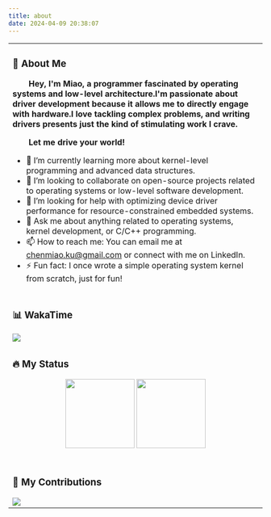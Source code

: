 ```yaml
---
title: about
date: 2024-04-09 20:38:07
---
```

<table>
<tr><td>

<!-- About me 关于我 -->
### 🤺 About Me

<p><strong>
    &emsp;&emsp;Hey, I'm Miao, a programmer fascinated by operating systems and low-level architecture.I'm passionate about driver development because it allows me to directly engage with hardware.I love tackling complex problems, and writing drivers presents just the kind of stimulating work I crave.
</strong></p>
<p><strong>&emsp;&emsp;Let me drive your world!</strong></p>

- 🌱 I’m currently learning more about kernel-level programming and advanced data structures.  
- 👯 I’m looking to collaborate on open-source projects related to operating systems or low-level software development.  
- 🤔 I’m looking for help with optimizing device driver performance for resource-constrained embedded systems.  
- 💬 Ask me about anything related to operating systems, kernel development, or C/C++ programming.  
- 📫 How to reach me: You can email me at chenmiao.ku@gmail.com or connect with me on LinkedIn.  
- ⚡ Fun fact: I once wrote a simple operating system kernel from scratch, just for fun!  

</td></tr>
  
<tr><td>  
  
<!-- wakatime 统计 -->  
### 📊 WakaTime  
  
<picture>
  <source
    srcset="https://github-readme-stats.vercel.app/api/wakatime?username=ChenMiaoi&layout=compact&text_color=f0f6fc&bg_color=00000000&hide_border=true&hide_title=true"
    media="(prefers-color-scheme: dark)"
  />
  <source
    srcset="https://github-readme-stats.vercel.app/api/wakatime?username=ChenMiaoi&layout=compact&text_color=1f2328&bg_color=00000000&hide_border=true&hide_title=true"
    media="(prefers-color-scheme: light), (prefers-color-scheme: no-preference)"
  />
  <img src="https://github-readme-stats.vercel.app/api/wakatime?username=ChenMiaoi&layout=compact&text_color=f0f6fc&bg_color=00000000&hide_border=true&hide_title=true" />
</picture>

</td></tr>

<tr><td>  

### 🔥 My Status

<div align="center">
  <img align="" height="137px" src="https://github-readme-stats-git-masterrstaa-rickstaa.vercel.app/api?username=ChenMiaoi&hide_title=true&hide_border=true&show_icons=true&include_all_commits=true&line_height=21text_color=000&icon_color=000&bg_color=0,ea6161,ffc64d,fffc4d,52fa5a&theme=graywhite" />
  <img align="" height="137px" src="https://github-readme-stats-git-masterrstaa-rickstaa.vercel.app/api/top-langs/?username=ChenMiaoi&hide_title=true&hide_border=true&layout=compact&langs_count=6&text_color=000&icon_color=fff&bg_color=0,52fa5a,4dfcff,c64dff&theme=graywhite" /><br><br>
</div>
</td></tr>

<tr><td>  
  
### 📃 My Contributions  

  <img src="https://github-readme-activity-graph.vercel.app/graph?username=ChenMiaoi&bg_color=010b00&color=99ffb7&line=e1fff1&point=bfffc2&area=true&hide_border=true"/>

</td></tr>

</table>
